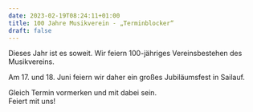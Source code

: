 ```yaml
---
date: 2023-02-19T08:24:11+01:00
title: 100 Jahre Musikverein - „Terminblocker“ 
draft: false
---
```


Dieses Jahr ist es soweit. Wir feiern 100-jähriges Vereinsbestehen des Musikvereins.

Am 17. und 18. Juni feiern wir daher ein großes Jubiläumsfest in Sailauf. 

Gleich Termin vormerken und mit dabei sein.  
Feiert mit uns!